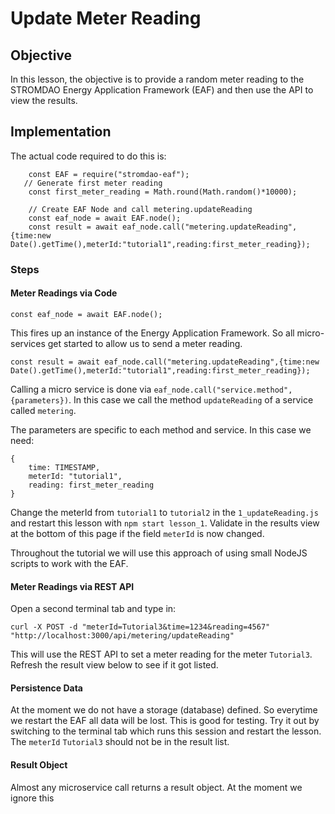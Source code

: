 # Update Meter Reading

## Objective
In this lesson, the objective is to provide a random meter reading to the STROMDAO Energy Application Framework (EAF) and then use the API to view the results.

## Implementation
The actual code required to do this is:
```node
    const EAF = require("stromdao-eaf");
   // Generate first meter reading
    const first_meter_reading = Math.round(Math.random()*10000);

    // Create EAF Node and call metering.updateReading
    const eaf_node = await EAF.node();
    const result = await eaf_node.call("metering.updateReading",{time:new Date().getTime(),meterId:"tutorial1",reading:first_meter_reading});
```

### Steps

#### Meter Readings via Code

```
const eaf_node = await EAF.node();
```

This fires up an instance of the Energy Application Framework. So all micro-services get started to allow us to send a meter reading.

```
const result = await eaf_node.call("metering.updateReading",{time:new Date().getTime(),meterId:"tutorial1",reading:first_meter_reading});
```

Calling a micro service is done via `eaf_node.call("service.method",{parameters})`. In this case we call the method `updateReading` of a service called `metering`.

The parameters are specific to each method and service. In this case we need:
```
{
    time: TIMESTAMP,
    meterId: "tutorial1",
    reading: first_meter_reading
}
```

Change the meterId from `tutorial1` to `tutorial2` in the `1_updateReading.js` and restart this lesson with `npm start lesson_1`. Validate in the results view at the bottom of this page if the field `meterId` is now changed.

Throughout the tutorial we will use this approach of using small NodeJS scripts to work with the EAF.

#### Meter Readings via REST API
Open a second terminal tab and type in:
```
curl -X POST -d "meterId=Tutorial3&time=1234&reading=4567" "http://localhost:3000/api/metering/updateReading"
```

This will use the REST API to set a meter reading for the meter `Tutorial3`. Refresh the result view below to see if it got listed.

#### Persistence Data
At the moment we do not have a storage (database) defined. So everytime we restart the EAF all data will be lost. This is good for testing. Try it out by switching to the terminal tab which runs this session and restart the lesson. The `meterId` `Tutorial3` should not be in the result list.

#### Result Object
Almost any microservice call returns a result object. At the moment we ignore this 


